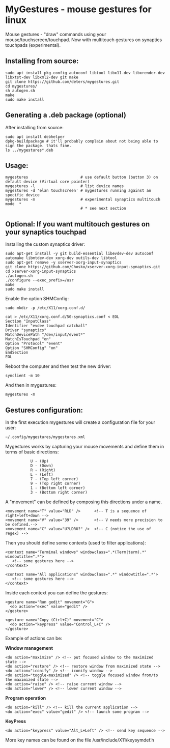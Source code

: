 
MyGestures - mouse gestures for linux
=====================================

 Mouse gestures - "draw" commands using your mouse/touchscreen/touchpad.
 Now with multitouch gestures on synaptics touchpads (experimental).

  
Installing from source:
-----------------------

    sudo apt install pkg-config autoconf libtool libx11-dev libxrender-dev libxtst-dev libxml2-dev git make
    git clone https://github.com/deters/mygestures.git
    cd mygestures/
    sh autogen.sh
    make
    sudo make install

Generating a .deb package (optional)
------------------------------------

  After installing from source:

    sudo apt install debhelper
    dpkg-buildpackage # it'll probably complain about not being able to sign the package. thats fine.
    ls ../mygestures*.deb

Usage:
------

    mygestures                       # use default button (button 3) on default device (Virtual core pointer)
    mygestures -l                    # list device names  
    mygestures -d 'elan touchscreen' # mygestures running against an specific device
    mygestures -m                    # experimental synaptics multitouch mode  *
                                     # * see next section

Optional: If you want multitouch gestures on your synaptics touchpad
--------------------------------------------------------------------

 Installing the custom synaptics driver:

    sudo apt-get install -y git build-essential libevdev-dev autoconf automake libmtdev-dev xorg-dev xutils-dev libtool
    sudo apt-get remove -y xserver-xorg-input-synaptics
    git clone https://github.com/Chosko/xserver-xorg-input-synaptics.git
    cd xserver-xorg-input-synaptics
    ./autogen.sh
    ./configure --exec_prefix=/usr
    make
    sudo make install

 Enable the option SHMConfig:

    sudo mkdir -p /etc/X11/xorg.conf.d/

    cat > /etc/X11/xorg.conf.d/50-synaptics.conf < EOL
    Section "InputClass"
    Identifier "evdev touchpad catchall"
    Driver "synaptics"
    MatchDevicePath "/dev/input/event*"
    MatchIsTouchpad "on"
    Option "Protocol" "event"
    Option "SHMConfig" "on"
    EndSection
    EOL

 Reboot the computer and then test the new driver:

    synclient -m 10

 And then in mygestures:

    mygestures -m

Gestures configuration:
-----------------------

  In the first execution mygestures will create a configuration file for your user:

    ~/.config/mygestures/mygestures.xml

  Mygestures works by capturing your mouse movements and define them in terms of basic directions:
  
               U - (Up)
               D - (Down)
               R - (Right)
               L - (Left)
               7 - (Top left corner)
               9 - (Top right corner)
               1 - (Bottom left corner)
               3 - (Bottom right corner)

  A "movement" can be defined by composing this directions under a name.
  
    <movement name="T" value="RLD" />      <!-- T is a sequence of right+left+down -->
    <movement name="V" value="39" />       <!-- V needs more precision to be defined.-->
    <movement name="C" value="U?LDRU?" />  <!-- C (notice the use of regex) -->

  Then you should define some contexts (used to filter applications):
    
    <context name="Terminal windows" windowclass=".*(Term|term).*" windowtitle=".*">
       <!-- some gestures here -->
    </context>
    
    <context name="All applications" windowclass=".*" windowtitle=".*">
       <!-- some gestures here -->
    </context>

   Inside each context you can define the gestures:

    <gesture name="Run gedit" movement="G">
      <do action="exec" value="gedit" />
    </gesture>
    
    <gesture name="Copy (Ctrl+C)" movement="C">
      <do action="keypress" value="Control_L+C" />
    </gesture>
        
   Example of actions can be:
        
 __Window management__
           
    <do action="maximize" /> <!-- put focused window to the maximized state -->
    <do action="restore" /> <!-- restore window from maximized state -->
    <do action="iconify" /> <!-- iconify window -->
    <do action="toggle-maximized" /> <!-- toggle focused window from/to the maximized state -->
    <do action="raise" /> <!-- raise current window -->
    <do action="lower" /> <!-- lower current window -->
            
 __Program operation__
           
    <do action="kill" /> <!-- kill the current application -->
    <do action="exec" value="gedit" /> <!-- launch some program -->
    
 __KeyPress__

    <do action="keypress" value="Alt_L+Left" /> <!-- send key sequence -->

   More key names can be found on the file /usr/include/X11/keysymdef.h
